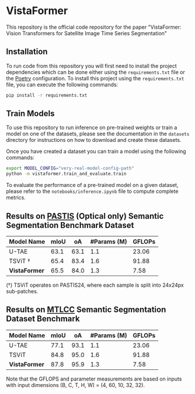 # VistaFormer

This repository is the official code repository for the paper "VistaFormer: Vision Transformers for Satellite Image Time Series Segmentation"

## Installation

To run code from this repository you will first need to install the project dependencies which can be done either using the `requirements.txt` file or the [Poetry](https://python-poetry.org/) configuration. To install this project using the `requirements.txt` file, you can execute the following commands:

```bash
pip install -r requirements.txt
```

## Train Models

To use this repository to run inference on pre-trained weights or train a model on one of the datasets, please see the documentation in the `datasets` directory for instructions on how to download and create these datasets.

Once you have created a dataset you can train a model using the following commands:

```bash
export MODEL_CONFIG="very-real-model-config-path"
python -m vistaformer.train_and_evaluate.train
```

To evaluate the performance of a pre-trained model on a given dataset, please refer to the `notebooks/inference.ipynb` file to compute complete metrics.


## Results on [PASTIS](https://github.com/VSainteuf/pastis-benchmark) (Optical only) Semantic Segmentation Benchmark Dataset


| Model Name         | mIoU | oA | #Params (M) | GFLOPs |
| ------------------ |----- |----- | ------------ | ------|
| U-TAE              | 63.1 | 63.1 | 1.1          | 23.06 |
| TSViT †            | 65.4 | 83.4 | 1.6          | 91.88 |
| **VistaFormer**    | 65.5 | 84.0 | 1.3          | 7.58  |

(†) TSViT operates on PASTIS24, where each sample is split into 24x24px sub-patches.

## Results on [MTLCC](https://github.com/TUM-LMF/MTLCC) Semantic Segmentation Dataset Benchmark

| Model Name         | mIoU | oA | #Params (M) | GFLOPs |
| ------------------ |----- |----- | ------------ | ------|
| U-TAE              | 77.1 | 93.1 | 1.1          | 23.06 |
| TSViT              | 84.8 | 95.0 | 1.6          | 91.88 |
| **VistaFormer**    | 87.8 | 95.9 | 1.3          | 7.58  |

Note that the GFLOPS and parameter measurements are based on inputs with input dimensions (B, C, T, H, W) = (4, 60, 10, 32, 32).
